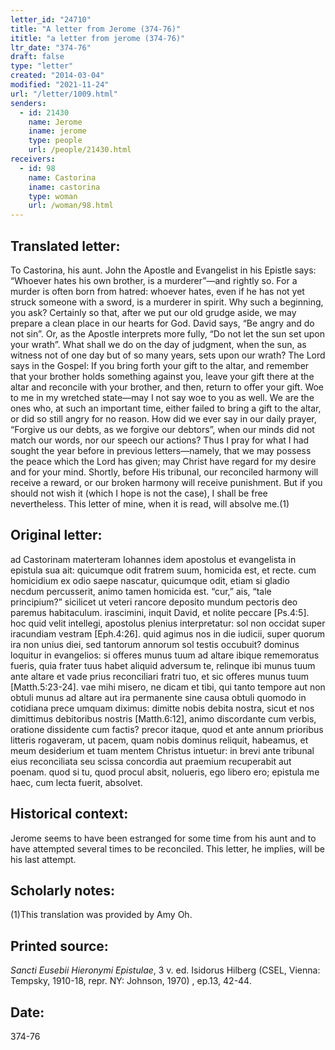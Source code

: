 ```yaml
---
letter_id: "24710"
title: "A letter from Jerome (374-76)"
ititle: "a letter from jerome (374-76)"
ltr_date: "374-76"
draft: false
type: "letter"
created: "2014-03-04"
modified: "2021-11-24"
url: "/letter/1009.html"
senders:
  - id: 21430
    name: Jerome
    iname: jerome
    type: people
    url: /people/21430.html
receivers:
  - id: 98
    name: Castorina
    iname: castorina
    type: woman
    url: /woman/98.html
---
```

<h2> Translated letter:</h2>To Castorina, his aunt.
John the Apostle and Evangelist in his Epistle says: “Whoever hates his own brother, is a murderer”—and rightly so.  For a murder is often born from hatred: whoever hates, even if he has not yet struck someone with a sword, is a murderer in spirit.  Why such a beginning, you ask?  Certainly so that, after we put our old grudge aside, we may prepare a clean place in our hearts for God.  David says, “Be angry and do not sin”.  Or, as the Apostle interprets more fully, “Do not let the sun set upon your wrath”.  What shall we do on the day of judgment, when the sun, as witness not of one day but of so many years, sets upon our wrath?  The Lord says in the Gospel: If you bring forth your gift to the altar, and remember that your brother holds something against you, leave your gift there at the altar and reconcile with your brother, and then, return to offer your gift.  Woe to me in my wretched state—may I not say woe to you as well.  We are the ones who, at such an important time, either failed to bring a gift to the altar, or did so still angry for no reason.  How did we ever say in our daily prayer, “Forgive us our debts, as we forgive our debtors”, when our minds did not match our words, nor our speech our actions?  Thus I pray for what I had sought the year before in previous letters—namely, that we may possess the peace which the Lord has given; may Christ have regard for my desire and for your mind.  Shortly, before His tribunal, our reconciled harmony will receive a reward, or our broken harmony will receive punishment.  But if you should not wish it (which I hope is not the case), I shall be free nevertheless.  This letter of mine, when it is read, will absolve me.(1)
<h2 class="mt-4"> Original letter:</h2>ad Castorinam materteram
Iohannes idem apostolus et evangelista in epistula sua ait:  quicumque odit fratrem suum, homicida est, et recte.  cum homicidium ex odio saepe nascatur, quicumque odit, etiam si gladio necdum percusserit, animo tamen homicida est.  “cur,” ais, “tale principium?” sicilicet ut veteri rancore deposito mundum pectoris deo paremus habitaculum.  irascimini, inquit David, et nolite peccare [Ps.4:5].  hoc quid velit intellegi, apostolus plenius interpretatur:  sol non occidat super iracundiam vestram [Eph.4:26].  quid agimus nos in die iudicii, super quorum ira non unius diei, sed tantorum annorum sol testis occubuit?  dominus loquitur in evangelios:  si offeres munus tuum ad altare ibique rememoratus fueris, quia frater tuus habet aliquid adversum te, relinque ibi munus tuum ante altare et vade prius reconciliari fratri tuo, et sic offeres munus tuum [Matth.5:23-24].  vae mihi misero, ne dicam et tibi, qui tanto tempore aut non obtuli munus ad altare aut ira permanente sine causa obtuli quomodo in cotidiana prece umquam diximus:  dimitte nobis debita nostra, sicut et nos dimittimus debitoribus nostris [Matth.6:12], animo discordante cum verbis, oratione dissidente cum factis?  precor itaque, quod et ante annum prioribus litteris rogaveram, ut pacem, quam nobis dominus reliquit, habeamus, et meum desiderium et tuam mentem Christus intuetur:  in brevi ante tribunal eius reconciliata seu scissa concordia aut praemium recuperabit aut poenam.  quod si tu, quod procul absit, nolueris, ego libero ero; epistula me haec, cum lecta fuerit, absolvet.
<h2 class="mt-4"> Historical context:</h2>Jerome seems to have been estranged for some time from his aunt and to have attempted several times to be reconciled.  This letter, he implies, will be his last attempt.
<h2 class="mt-4"> Scholarly notes:</h2>(1)This translation was provided by Amy Oh.
<h2 class="mt-4"> Printed source:</h2><p><em>Sancti Eusebii Hieronymi Epistulae</em>, 3 v. ed. Isidorus Hilberg (CSEL, Vienna: Tempsky, 1910-18, repr. NY: Johnson, 1970) , ep.13, 42-44.</p><h2 class="mt-4"> Date:</h2>374-76